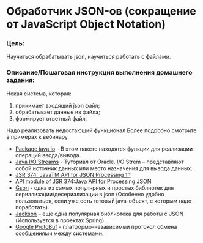 # Обработчик JSON-ов (сокращение от JavaScript Object Notation)

### Цель:

Научиться обрабатывать json, научиться работать с файлами.

### Описание/Пошаговая инструкция выполнения домашнего задания:

Некая система, которая:

1) принимает входящий json файл;
2) обрабатывает данные из файла;
3) формирует ответный файл.

Надо реализовать недостающий функционал Более подробно смотрите в примерах к вебинару.

* [Package java.io](https://docs.oracle.com/en/java/javase/11/docs/api/java.base/java/io/package-summary.html) - В этом
  пакете находятся функции для реализации операций ввода/вывода.
* [Java I/O Streams](https://docs.oracle.com/javase/tutorial/essential/io/streams.html) - Туториал от Oracle. I/O Strem
  – представляют собой источник данных или место назначения для вывода данных.
* [JSR 374: JavaTM API for JSON Processing 1.1](https://www.jcp.org/en/jsr/detail?id=374)
* [API module of JSR 374:Java API for Processing JSON](https://mvnrepository.com/artifact/javax.json/javax.json-api)
* [Gson](https://github.com/google/gson) - одна из самых популярных и простых библиотек для сериализации/десериализации
  в json (Особенно удобно пользоваться, если уже есть готовый java-объект, с которым надо поработать).
* [Jackson](https://github.com/FasterXML/jackson) – еще одна популярная библиотека для работы с JSON (Используется в
  проектах Spring).
* [Google ProtoBuf](https://developers.google.com/protocol-buffers/) - платформо-независимый протокол обмена сообщениями
  между системами.